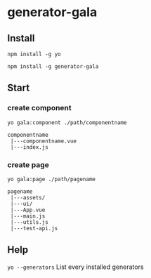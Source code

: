 # generator-gala
## Install
`npm install -g yo`

`npm install -g generator-gala`

## Start
### create component
`yo gala:component ./path/componentname`    
```
componentname  
 |---componentname.vue     
 |---index.js      
```
### create page
`yo gala:page ./path/pagename`
```
pagename    
 |---assets/     
 |---ui/     
 |---App.vue        
 |---main.js    
 |---utils.js   
 |---test-api.js    
```
## Help
`yo --generators` List every installed generators
